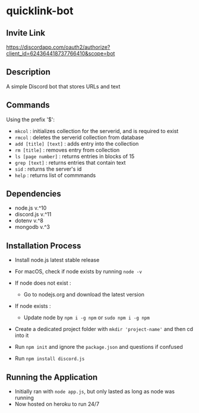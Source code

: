 # quicklink-bot

## Invite Link
https://discordapp.com/oauth2/authorize?client_id=624364418737766410&scope=bot

## Description
A simple Discord bot that stores URLs and text

## Commands
Using the prefix '$':
- `mkcol` : initializes collection for the serverid, and is required to exist
- `rmcol` : deletes the serverid collection from database
- `add [title] [text]` : adds entry into the collection
- `rm [title]` : removes entry from collection
- `ls [page number]` : returns entries in blocks of 15
- `grep [text]` : returns entries that contain text
- `sid` : returns the server's id
- `help` : returns list of commmands

## Dependencies
- node.js v.^10
- discord.js v.^11
- dotenv v.^8
- mongodb v.^3

## Installation Process
- Install node.js latest stable release
- For macOS, check if node exists by running `node -v`

- If node does not exist :
	- Go to nodejs.org and download the latest version
- If node exists :
	- Update node by `npm i -g npm` or `sudo npm i -g npm`
- Create a dedicated project folder with `mkdir 'project-name'` and then cd into it
- Run `npm init` and ignore the `package.json` and questions if confused 
- Run `npm install discord.js`

## Running the Application
- Initially ran with `node app.js`, but only lasted as long as node was running
- Now hosted on heroku to run 24/7

